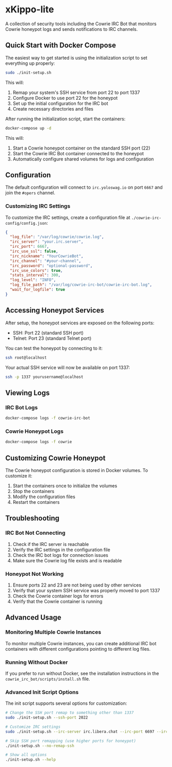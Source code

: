 # xKippo-lite

A collection of security tools including the Cowrie IRC Bot that monitors Cowrie honeypot logs and sends notifications to IRC channels.

## Quick Start with Docker Compose

The easiest way to get started is using the initialization script to set everything up properly:

```bash
sudo ./init-setup.sh
```

This will:
1. Remap your system's SSH service from port 22 to port 1337
2. Configure Docker to use port 22 for the honeypot
3. Set up the initial configuration for the IRC bot
4. Create necessary directories and files

After running the initialization script, start the containers:

```bash
docker-compose up -d
```

This will:
1. Start a Cowrie honeypot container on the standard SSH port (22)
2. Start the Cowrie IRC Bot container connected to the honeypot
3. Automatically configure shared volumes for logs and configuration

## Configuration

The default configuration will connect to `irc.yoloswag.io` on port `6667` and join the `#opers` channel.

### Customizing IRC Settings

To customize the IRC settings, create a configuration file at `./cowrie-irc-config/config.json`:

```json
{
  "log_file": "/var/log/cowrie/cowrie.log",
  "irc_server": "your.irc.server",
  "irc_port": 6667,
  "irc_use_ssl": false,
  "irc_nickname": "YourCowrieBot",
  "irc_channel": "#your-channel",
  "irc_password": "optional-password",
  "irc_use_colors": true,
  "stats_interval": 300,
  "log_level": "INFO",
  "log_file_path": "/var/log/cowrie-irc-bot/cowrie-irc-bot.log",
  "wait_for_logfile": true
}
```

## Accessing Honeypot Services

After setup, the honeypot services are exposed on the following ports:

- SSH: Port 22 (standard SSH port)
- Telnet: Port 23 (standard Telnet port)

You can test the honeypot by connecting to it:

```bash
ssh root@localhost
```

Your actual SSH service will now be available on port 1337:

```bash
ssh -p 1337 yourusername@localhost
```

## Viewing Logs

### IRC Bot Logs

```bash
docker-compose logs -f cowrie-irc-bot
```

### Cowrie Honeypot Logs

```bash
docker-compose logs -f cowrie
```

## Customizing Cowrie Honeypot

The Cowrie honeypot configuration is stored in Docker volumes. To customize it:

1. Start the containers once to initialize the volumes
2. Stop the containers
3. Modify the configuration files
4. Restart the containers

## Troubleshooting

### IRC Bot Not Connecting

1. Check if the IRC server is reachable
2. Verify the IRC settings in the configuration file
3. Check the IRC bot logs for connection issues
4. Make sure the Cowrie log file exists and is readable

### Honeypot Not Working

1. Ensure ports 22 and 23 are not being used by other services
2. Verify that your system SSH service was properly moved to port 1337
3. Check the Cowrie container logs for errors
4. Verify that the Cowrie container is running

## Advanced Usage

### Monitoring Multiple Cowrie Instances

To monitor multiple Cowrie instances, you can create additional IRC bot containers with different configurations pointing to different log files.

### Running Without Docker

If you prefer to run without Docker, see the installation instructions in the `cowrie_irc_bot/scripts/install.sh` file.

### Advanced Init Script Options

The init script supports several options for customization:

```bash
# Change the SSH port remap to something other than 1337
sudo ./init-setup.sh --ssh-port 2022

# Customize IRC settings
sudo ./init-setup.sh --irc-server irc.libera.chat --irc-port 6697 --irc-nickname MyCowrieBot --irc-channel "#security"

# Skip SSH port remapping (use higher ports for honeypot)
./init-setup.sh --no-remap-ssh

# Show all options
./init-setup.sh --help
```
